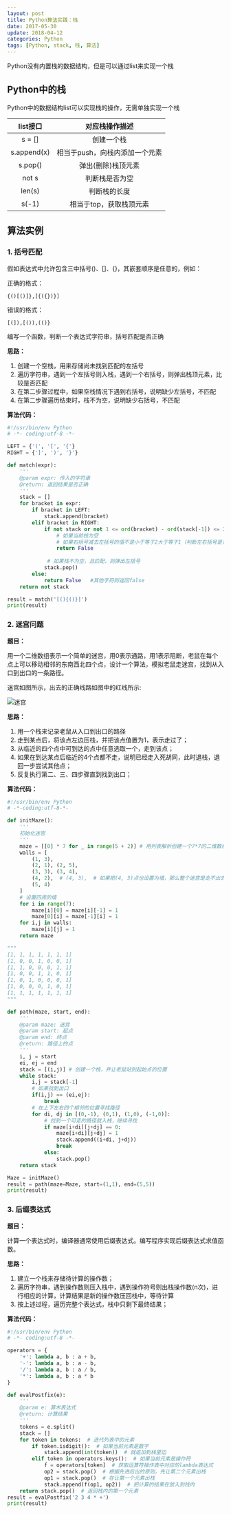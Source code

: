 ```yaml
---
layout: post
title: Python算法实践：栈
date: 2017-05-30
update: 2018-04-12
categories: Python
tags: [Python, stack, 栈, 算法]
---
```


Python没有内置栈的数据结构，但是可以通过list来实现一个栈

<!--more-->

## Python中的栈

Python中的数据结构list可以实现栈的操作，无需单独实现一个栈

| list接口 | 对应栈操作描述 |
| :---: | :---: |
| s = [] | 创建一个栈 |
| s.append(x) | 相当于push，向栈内添加一个元素 |
| s.pop() | 弹出(删除)栈顶元素 |
| not s | 判断栈是否为空 | 
| len(s) | 判断栈的长度 | 
| s(-1) | 相当于top，获取栈顶元素 | 
  

## 算法实例

### 1. 括号匹配

假如表达式中允许包含三中括号()、[]、{}，其嵌套顺序是任意的，例如：

正确的格式：

`{()[()]},[{({})}]`

错误的格式：

`[(]),[()),(()}`

编写一个函数，判断一个表达式字符串，括号匹配是否正确

**思路：**

1. 创建一个空栈，用来存储尚未找到匹配的左括号
2. 遍历字符串，遇到一个左括号则入栈，遇到一个右括号，则弹出栈顶元素，比较是否匹配
3. 在第二步骤过程中，如果空栈情况下遇到右括号，说明缺少左括号，不匹配
4. 在第二步骤遍历结束时，栈不为空，说明缺少右括号，不匹配

**算法代码：**

```Python
#!/usr/bin/env Python
# -*- coding:utf-8 -*-

LEFT = {'(', '[', '{'}
RIGHT = {']', ')', '}'}

def match(expr):
    '''
    @param expr: 传入的字符串
    @return: 返回结果是否正确
    '''
    stack = []
    for bracket in expr:
        if bracket in LEFT:
            stack.append(bracket)
        elif bracket in RIGHT:
            if not stack or not 1 <= ord(bracket) - ord(stack[-1]) <= 2:  # ord返回对应的ASCII码或者Unicode码
                # 如果当前栈为空
                # 如果右括号减去左括号的值不是小于等于2大于等于1（判断左右括号是否匹配）
                return False
            
             # 如果栈不为空，且匹配，则弹出左括号
            stack.pop()
        else:
            return False   #其他字符则返回false
    return not stack

result = match('[(){()}]')
print(result)
```

### 2. 迷宫问题

**题目：**

用一个二维数组表示一个简单的迷宫，用0表示通路，用1表示阻断，老鼠在每个点上可以移动相邻的东南西北四个点，设计一个算法，模拟老鼠走迷宫，找到从入口到出口的一条路径。

迷宫如图所示，出去的正确线路如图中的红线所示:

![迷宫](/images/posts/Python/migong.png)

**思路：**

1. 用一个栈来记录老鼠从入口到出口的路径
2. 走到某点后，将该点左边压栈，并把该点值置为1，表示走过了；
3. 从临近的四个点中可到达的点中任意选取一个，走到该点；
4. 如果在到达某点后临近的4个点都不走，说明已经走入死胡同，此时退栈，退回一步尝试其他点；
5. 反复执行第二、三、四步骤直到找到出口；

**算法代码：**

```Python
#!/usr/bin/env Python
# -*-coding:utf-8-*-

def initMaze():
    '''
    初始化迷宫
    '''
    maze = [[0] * 7 for _ in range(5 + 2)] # 用列表解析创建一个7*7的二维数组，为了确保迷宫四周都是墙
    walls = [
        (1, 3),
        (2, 1), (2, 5),
        (3, 3), (3, 4),
        (4, 2),  # (4, 3),  # 如果把(4, 3)点也设置为墙，那么整个迷宫是走不出去的，所以会返回一个空列表
        (5, 4)
    ]
    # 设置四周的墙
    for i in range(7):
        maze[i][0] = maze[i][-1] = 1
        maze[0][i] = maze[-1][i] = 1
    for i,j in walls:
        maze[i][j] = 1
    return maze

"""
[1, 1, 1, 1, 1, 1, 1]
[1, 0, 0, 1, 0, 0, 1]
[1, 1, 0, 0, 0, 1, 1]
[1, 0, 0, 1, 1, 0, 1]
[1, 0, 1, 0, 0, 0, 1]
[1, 0, 0, 0, 1, 0, 1]
[1, 1, 1, 1, 1, 1, 1]
"""

def path(maze, start, end):
    '''
    @param maze: 迷宫
    @param start: 起点
    @param end: 终点
    @return: 路径上的点
    '''
    i, j = start
    ei, ej = end
    stack = [(i,j)] # 创建一个栈，并让老鼠站到起始点的位置    
    while stack:
        i,j = stack[-1]
        # 如果找到出口
        if(i,j) == (ei,ej):
            break
        # 在上下左右四个相邻的位置寻找路径
        for di, dj in [(0,-1), (0,1), (1,0), (-1,0)]:
            # 找到一个可走的路径就入栈，继续寻找
            if maze[i+di][j+dj] == 0:
                maze[i+di][j+dj] = 1
                stack.append((i+di, j+dj))
                break   
            else:
                stack.pop()
    return stack

Maze = initMaze()
result = path(maze=Maze, start=(1,1), end=(5,5))
print(result)
```


### 3. 后缀表达式

**题目：**

计算一个表达式时，编译器通常使用后缀表达式。编写程序实现后缀表达式求值函数。

**思路：**

1. 建立一个栈来存储待计算的操作数；
2. 遍历字符串，遇到操作数则压入栈中，遇到操作符号则出栈操作数(n次)，进行相应的计算，计算结果是新的操作数压回栈中，等待计算
3. 按上述过程，遍历完整个表达式，栈中只剩下最终结果；

**算法代码：**

```Python
#!/usr/bin/env Python
# -*- coding:utf-8 -*-

operators = {
    '+': lambda a, b : a + b, 
    '-': lambda a, b : a - b,
    '/': lambda a, b : a / b,
    '*': lambda a, b : a * b
}

def evalPostfix(e):
    '''
    @param e: 算术表达式
    @return: 计算结果
    '''
    tokens = e.split()
    stack = []
    for token in tokens:  # 迭代列表中的元素
        if token.isdigit():  # 如果当前元素是数字
            stack.append(int(token))  # 就追加到栈里边
        elif token in operators.keys():  # 如果当前元素是操作符
            f = operators[token]  # 获取运算符操作表中对应的lambda表达式
            op2 = stack.pop()  # 根据先进后出的原则，先让第二个元素出栈
            op1 = stack.pop()  # 在让第一个元素出栈
            stack.append(f(op1, op2))  # 把计算的结果在放入到栈内
    return stack.pop()  # 返回栈内的第一个元素
result = evalPostfix('2 3 4 * +')
print(result)
```

